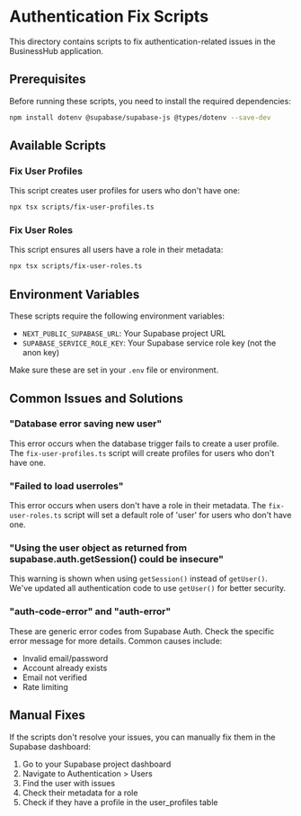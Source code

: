 # Authentication Fix Scripts

This directory contains scripts to fix authentication-related issues in the BusinessHub application.

## Prerequisites

Before running these scripts, you need to install the required dependencies:

```bash
npm install dotenv @supabase/supabase-js @types/dotenv --save-dev
```

## Available Scripts

### Fix User Profiles

This script creates user profiles for users who don't have one:

```bash
npx tsx scripts/fix-user-profiles.ts
```

### Fix User Roles

This script ensures all users have a role in their metadata:

```bash
npx tsx scripts/fix-user-roles.ts
```

## Environment Variables

These scripts require the following environment variables:

- `NEXT_PUBLIC_SUPABASE_URL`: Your Supabase project URL
- `SUPABASE_SERVICE_ROLE_KEY`: Your Supabase service role key (not the anon key)

Make sure these are set in your `.env` file or environment.

## Common Issues and Solutions

### "Database error saving new user"

This error occurs when the database trigger fails to create a user profile. The `fix-user-profiles.ts` script will create profiles for users who don't have one.

### "Failed to load userroles"

This error occurs when users don't have a role in their metadata. The `fix-user-roles.ts` script will set a default role of 'user' for users who don't have one.

### "Using the user object as returned from supabase.auth.getSession() could be insecure"

This warning is shown when using `getSession()` instead of `getUser()`. We've updated all authentication code to use `getUser()` for better security.

### "auth-code-error" and "auth-error"

These are generic error codes from Supabase Auth. Check the specific error message for more details. Common causes include:
- Invalid email/password
- Account already exists
- Email not verified
- Rate limiting

## Manual Fixes

If the scripts don't resolve your issues, you can manually fix them in the Supabase dashboard:

1. Go to your Supabase project dashboard
2. Navigate to Authentication > Users
3. Find the user with issues
4. Check their metadata for a role
5. Check if they have a profile in the user_profiles table 